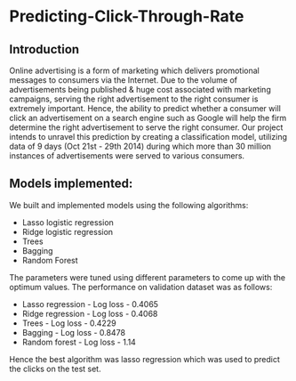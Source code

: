 # Predicting-Click-Through-Rate

## Introduction
Online advertising is a form of marketing which delivers promotional messages to consumers via the Internet. Due to the volume of advertisements being published & huge cost associated with marketing campaigns, serving the right advertisement to the right consumer is extremely important. Hence, the ability to predict whether a consumer will click an advertisement on a search engine such as Google will help the firm determine the right advertisement to serve the right consumer. Our project intends to unravel this prediction by creating a classification model, utilizing data of 9 days (Oct 21st - 29th 2014) during which more than 30 million instances of advertisements were served to various consumers.

## Models implemented:

We built and implemented models using the following algorithms:

* Lasso logistic regression
* Ridge logistic regression
* Trees
* Bagging
* Random Forest

The parameters were tuned using different parameters to come up with the optimum values. The performance on validation dataset was as follows:

* Lasso regression - Log loss - 0.4065
* Ridge regression - Log loss - 0.4068
* Trees - Log loss - 0.4229
* Bagging - Log loss - 0.8478
* Random forest - Log loss - 1.14

Hence the best algorithm was lasso regression which was used to predict the clicks on the test set.

